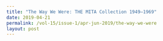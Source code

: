 ```yaml
---
title: "The Way We Were: THE MITA Collection 1949–1969"
date: 2019-04-21
permalink: /vol-15/issue-1/apr-jun-2019/the-way-we-were
layout: post
---
```

